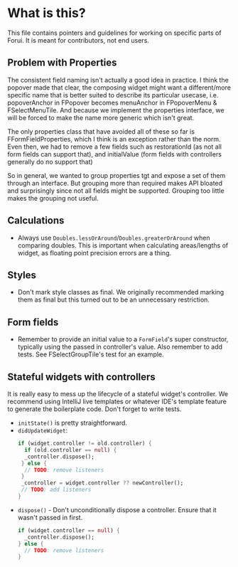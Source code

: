 # What is this?

This file contains pointers and guidelines for working on specific parts of Forui. It is meant for contributors, not
end users.

## Problem with Properties
The consistent field naming isn't actually a good idea in practice. I think the popover made that clear, the composing 
widget might want a different/more specific name that is better suited to describe its particular usecase, i.e. 
popoverAnchor in FPopover becomes menuAnchor in FPopoverMenu & FSelectMenuTile. And because we implement the properties 
interface, we will be forced to make the name more generic which isn't great.

The only properties class that have avoided all of these so far is FFormFieldProperties, which I think is an exception 
rather than the norm. Even then, we had to remove a few fields such as restorationId (as not all form fields can support 
that), and initialValue (form fields with controllers generally do no support that)

So in general, we wanted to group properties tgt and expose a set of them through an interface. But grouping more than 
required makes API bloated and surprisingly since not all fields might be supported. Grouping too little makes the 
grouping not useful.

## Calculations
* Always use `Doubles.lessOrAround`/`Doubles.greaterOrAround` when comparing doubles. This is important when calculating
  areas/lengths of widget, as floating point precision errors are a thing.

## Styles
* Don't mark style classes as final. We originally recommended marking them as final but this turned out to be an
  unnecessary restriction.

## Form fields
* Remember to provide an initial value to a `FormField`'s super constructor, typically using the passed in controller's
  value. Also remember to add tests. See FSelectGroupTile's test for an example.

## Stateful widgets with controllers
It is really easy to mess up the lifecycle of a stateful widget's controller. We recommend using IntelliJ live templates
or whatever IDE's template feature to generate the boilerplate code. Don't forget to write tests.

* `initState()` is pretty straightforward.
* `didUpdateWidget`:
  ```dart
  if (widget.controller != old.controller) {
    if (old.controller == null) {
    _controller.dispose();
   } else {
    // TODO: remove listeners
   }
   _controller = widget.controller ?? newController();
   // TODO: add listeners
  }
  ```
* `dispose()` - Don't unconditionally dispose a controller. Ensure that it wasn't passed in first.
  ```dart
  if (widget.controller == null) {
    _controller.dispose();
  } else {
    // TODO: remove listeners
  }
  ```

